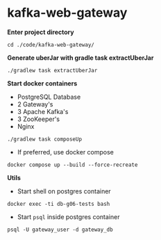 # kafka-web-gateway

**Enter project directory**

```
cd ./code/kafka-web-gateway/
```

**Generate uberJar with gradle task extractUberJar**

```
./gradlew task extractUberJar
```

**Start docker containers**

* PostgreSQL Database
* 2 Gateway's
* 3 Apache Kafka's
* 3 ZooKeeper's
* Nginx

```
./gradlew task composeUp
```

* If preferred, use docker compose

```
docker compose up --build --force-recreate
```

**Utils**

* Start shell on postgres container

```
docker exec -ti db-g06-tests bash
```

* Start `psql` inside postgres container

```
psql -U gateway_user -d gateway_db